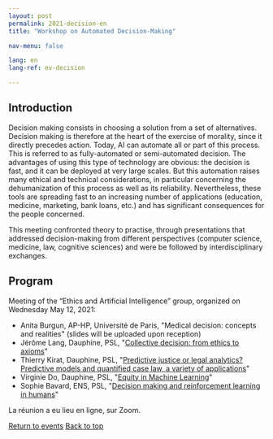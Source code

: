 ```yaml
---
layout: post
permalink: 2021-decision-en
title: "Workshop on Automated Decision-Making"

nav-menu: false

lang: en
lang-ref: ev-decision

---
```



## Introduction
Decision making consists in choosing a solution from a set of alternatives. Decision making is therefore at the heart of the exercise of morality, since it directly precedes action. Today, AI can automate all or part of this process. This is referred to as fully-automated or semi-automated decision. The advantages of using this type of technology are obvious: the decision is fast, and it can be deployed at very large scales. But this automation raises many ethical and technical considerations, in particular concerning the dehumanization of this process as well as its reliability. Nevertheless, these tools are spreading fast to an increasing number of applications (education, medicine, marketing, bank loans, etc.) and has significant consequences for the people concerned.

This meeting confronted theory to practise, through presentations that addressed decision-making from different perspectives (computer science, medicine, law, cognitive sciences) and were be followed by interdisciplinary exchanges.

## Program

Meeting of the “Ethics and Artificial Intelligence” group, organized on Wednesday May 12, 2021:

* Anita Burgun, AP-HP, Université de Paris, "Medical decision: concepts and realities" (slides will be uploaded upon reception)
* Jérôme Lang, Dauphine, PSL, "[Collective decision: from ethics to axioms](https://ais-initiative.github.io/decision-ai-lang.pdf)"
* Thierry Kirat, Dauphine, PSL, "[Predictive justice or legal analytics? Predictive models and quantified case law, a variety of applications](https://ais-initiative.github.io/decision-ai-kirat.pdf)"
* Virginie Do, Dauphine, PSL, "[Equity in Machine Learning](https://ais-initiative.github.io/decision-ai-do.pdf)"
* Sophie Bavard, ENS, PSL, "[Decision making and reinforcement learning in humans](https://ais-initiative.github.io/decision-ai-bavard.pdf)"

La réunion a eu lieu en ligne, sur Zoom.

<a href="events.html" class="button special icon fa-arrow-left">Return to events</a>
<a href="#" class="button special icon fa-arrow-up">Back to top</a>

